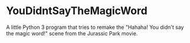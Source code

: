 # YouDidntSayTheMagicWord
A little Python 3 program that tries to remake the "Hahaha! You didn't say the magic word!" scene from the Jurassic Park movie.
